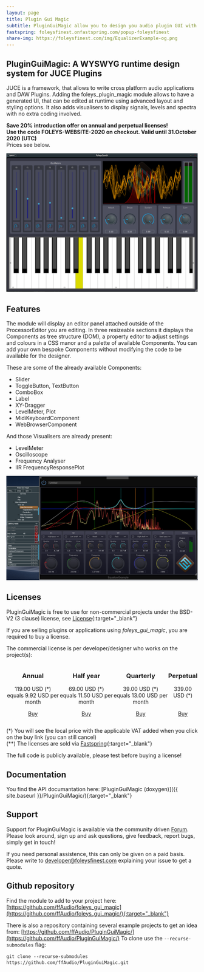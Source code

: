 ```yaml
---
layout: page
title: Plugin Gui Magic
subtitle: PluginGuiMagic allow you to design you audio plugin GUI with mouseclicks at runtime
fastspring: foleysfinest.onfastspring.com/popup-foleysfinest
share-img: https://foleysfinest.com/img/EqualizerExample-og.png
---
```


PluginGuiMagic: A WYSWYG runtime design system for JUCE Plugins
---------------------------------------------------------------

JUCE is a framework, that allows to write cross platform audio applications and DAW Plugins.
Adding the foleys_plugin_magic module allows to have a generated UI, that can be edited at runtime using advanced layout and styling options.
It also adds visualisers to display signals, levels and spectra with no extra coding involved. 

**Save 20% introduction offer on annual and perpetual licenses!    
Use the code FOLEYS-WEBSITE-2020 on checkout. Valid until 31.October 2020 (UTC)**    
Prices see below.

![FoleysSynth Screenshot](/img/FoleysSynth.png)

Features
--------

The module will display an editor panel attached outside of the ProcessorEditor you are editing. In three resizeable sections it displays the Components as tree structure (DOM), a property editor to adjust settings and colours in a CSS manor and a palette of available Components.
You can add your own bespoke Components without modifying the code to be available for the designer.

These are some of the already available Components:

- Slider
- ToggleButton, TextButton
- ComboBox
- Label
- XY-Dragger
- LevelMeter, Plot
- MidiKeyboardComponent
- WebBrowserComponent

And those Visualisers are already present:

- LevelMeter
- Oscilloscope
- Frequency Analyser
- IIR FrequencyResponsePlot

![Equalizer Screenshot](/img/EqualizerExample.png)

Licenses
--------

PluginGuiMagic is free to use for non-commercial projects under the BSD-V2 (3 clause) license, see [License](/files/PluginGuiMagic-license-document.pdf){:target="_blank"}

If you are selling plugins or applications using *foleys_gui_magic*, you are required to buy a license. 

The commercial license is per developer/designer who works on the project(s):

<div style="display:flex; flex-direction:row">
<div style="text-align:center">
<h3>Annual</h3>

119.00 USD (*)<br/> 
equals 9.92 USD per month<br/>

<a href='#' data-fsc-action="Add,Checkout" data-fsc-item-path-value="pluginguimagic-annual">Buy</a>
</div>

<div style="text-align:center">
<h3>Half year</h3>

69.00 USD (*)<br/>
equals 11.50 USD per month<br/>

<a href='#' data-fsc-action="Add,Checkout" data-fsc-item-path-value="pluginguimagic-halfyear">Buy</a>
</div>

<div style="text-align:center">
<h3>Quarterly</h3>

39.00 USD (*)<br/>
equals 13.00 USD per month<br/>

<a href='#' data-fsc-action="Add,Checkout" data-fsc-item-path-value="pluginguimagic-quarterly">Buy</a>
</div>

<div style="text-align:center">
<h3>Perpetual</h3>

339.00 USD (*)<br/><br/>

<a href='#' data-fsc-action="Add,Checkout" data-fsc-item-path-value="pluginguimagic-perpetual-license">Buy</a>
</div>
</div>

(*) You will see the local price with the applicable VAT added when you click on the buy link (you can still cancel)    
(**) The licenses are sold via [Fastspring](https://fastspring.com/){:target="_blank"}

The full code is publicly available, please test before buying a license!

Documentation
-------------

You find the API documantation here: [PluginGuiMagic (doxygen)]({{ site.baseurl }}/PluginGuiMagic/){:target="_blank"}

Support
-------

Support for PluginGuiMagic is available via the community driven [Forum](https://forum.foleysfinest.com/c/pluginguimagic/). Please look around, sign up and ask questions, give feedback, report bugs, simply get in touch!

If you need personal assistence, this can only be given on a paid basis. Please write to [developer@foleysfinest.com](mailto:developer@foleysfinest.com) explaining your issue to get a quote.

Github repository
-----------------

Find the module to add to your project here: [https://github.com/ffAudio/foleys_gui_magic](https://github.com/ffAudio/foleys_gui_magic/){:target="_blank"}

There is also a repository containing several example projects to get an idea from: [https://github.com/ffAudio/PluginGuiMagic/](https://github.com/ffAudio/PluginGuiMagic/)
To clone use the `--recurse-submodules` flag:
```
git clone --recurse-submodules https://github.com/ffAudio/PluginGuiMagic.git
```

